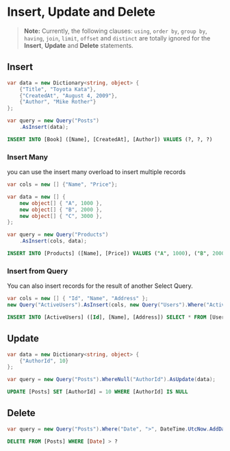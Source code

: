 # Insert, Update and Delete

> **Note:** Currently, the following clauses: `using`, `order by`, `group by`, `having`, `join`, `limit`, `offset` and `distinct` are totally ignored for the **Insert**, **Update** and **Delete** statements.

## Insert
```cs
var data = new Dictionary<string, object> {
    {"Title", "Toyota Kata"},
    {"CreatedAt", "August 4, 2009"},
    {"Author", "Mike Rother"}
};

var query = new Query("Posts")
    .AsInsert(data);
```

```sql
INSERT INTO [Book] ([Name], [CreatedAt], [Author]) VALUES (?, ?, ?)
```

### Insert Many
you can use the insert many overload to insert multiple records

```cs
var cols = new [] {"Name", "Price"};

var data = new [] {
    new object[] { "A", 1000 },
    new object[] { "B", 2000 },
    new object[] { "C", 3000 },
};

var query = new Query("Products")
    .AsInsert(cols, data);
```

```sql
INSERT INTO [Products] ([Name], [Price]) VALUES ("A", 1000), ("B", 2000), ("C", 3000)
```

### Insert from Query

You can also insert records for the result of another Select Query.

```cs
var cols = new [] { "Id", "Name", "Address" };
new Query("ActiveUsers").AsInsert(cols, new Query("Users").Where("Active", 1));
```

```sql
INSERT INTO [ActiveUsers] ([Id], [Name], [Address]) SELECT * FROM [Users] WHERE [Active] = 1
```

## Update

```cs
var data = new Dictionary<string, object> {
    {"AuthorId", 10}
};

var query = new Query("Posts").WhereNull("AuthorId").AsUpdate(data);
```

```sql
UPDATE [Posts] SET [AuthorId] = 10 WHERE [AuthorId] IS NULL
```

## Delete

```cs
var query = new Query("Posts").Where("Date", ">", DateTime.UtcNow.AddDays(-30)).AsDelete();
```

```sql
DELETE FROM [Posts] WHERE [Date] > ?
```